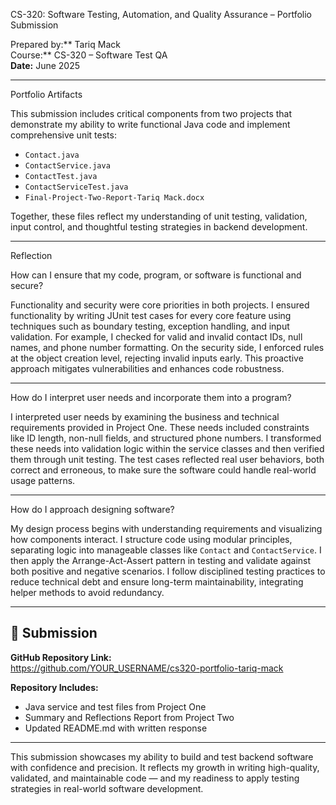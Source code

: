 CS-320: Software Testing, Automation, and Quality Assurance – Portfolio Submission

Prepared by:** Tariq Mack  
Course:** CS-320 – Software Test QA  
**Date:** June 2025  

---

 Portfolio Artifacts

This submission includes critical components from two projects that demonstrate my ability to write functional Java code and implement comprehensive unit tests:

- `Contact.java`
- `ContactService.java`
- `ContactTest.java`
- `ContactServiceTest.java`
- `Final-Project-Two-Report-Tariq Mack.docx`

Together, these files reflect my understanding of unit testing, validation, input control, and thoughtful testing strategies in backend development.

---

 Reflection

 How can I ensure that my code, program, or software is functional and secure?

Functionality and security were core priorities in both projects. I ensured functionality by writing JUnit test cases for every core feature using techniques such as boundary testing, exception handling, and input validation. For example, I checked for valid and invalid contact IDs, null names, and phone number formatting. On the security side, I enforced rules at the object creation level, rejecting invalid inputs early. This proactive approach mitigates vulnerabilities and enhances code robustness.

---

 How do I interpret user needs and incorporate them into a program?

I interpreted user needs by examining the business and technical requirements provided in Project One. These needs included constraints like ID length, non-null fields, and structured phone numbers. I transformed these needs into validation logic within the service classes and then verified them through unit testing. The test cases reflected real user behaviors, both correct and erroneous, to make sure the software could handle real-world usage patterns.

---

 How do I approach designing software?

My design process begins with understanding requirements and visualizing how components interact. I structure code using modular principles, separating logic into manageable classes like `Contact` and `ContactService`. I then apply the Arrange-Act-Assert pattern in testing and validate against both positive and negative scenarios. I follow disciplined testing practices to reduce technical debt and ensure long-term maintainability, integrating helper methods to avoid redundancy.

---

## 🔗 Submission

**GitHub Repository Link:**  
https://github.com/YOUR_USERNAME/cs320-portfolio-tariq-mack

**Repository Includes:**  
- Java service and test files from Project One  
- Summary and Reflections Report from Project Two  
- Updated README.md with written response

---

This submission showcases my ability to build and test backend software with confidence and precision. It reflects my growth in writing high-quality, validated, and maintainable code — and my readiness to apply testing strategies in real-world software development.
